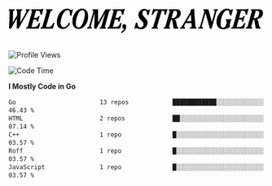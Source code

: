 <div>
  <picture>
    <source media="(prefers-color-scheme: dark)" srcset="./headers/welcome_white.png">
    <img alt="WELCOME, STRANGER" src="./headers/welcome.png" width="500">
  </picture>
</div>

<br>

![Profile Views](https://komarev.com/ghpvc/?username=darleet&color=blue)

<!--START_SECTION:waka-->
![Code Time](http://img.shields.io/badge/Code%20Time-232%20hrs%2021%20mins-blue)

**I Mostly Code in Go** 

```text
Go                       13 repos            ████████████░░░░░░░░░░░░░   46.43 % 
HTML                     2 repos             ██░░░░░░░░░░░░░░░░░░░░░░░   07.14 % 
C++                      1 repo              █░░░░░░░░░░░░░░░░░░░░░░░░   03.57 % 
Roff                     1 repo              █░░░░░░░░░░░░░░░░░░░░░░░░   03.57 % 
JavaScript               1 repo              █░░░░░░░░░░░░░░░░░░░░░░░░   03.57 % 
```




<!--END_SECTION:waka-->

